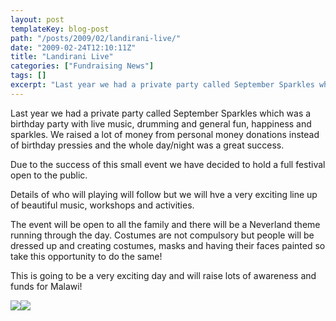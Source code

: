 ```yaml
---
layout: post
templateKey: blog-post
path: "/posts/2009/02/landirani-live/"
date: "2009-02-24T12:10:11Z"
title: "Landirani Live"
categories: ["Fundraising News"]
tags: []
excerpt: "Last year we had a private party called September Sparkles which was a birthday party with live mus..."
---
```


Last year we had a private party called September Sparkles which was a birthday party with live music, drumming and general fun, happiness and sparkles. We raised a lot of money from personal money donations instead of birthday pressies and the whole day/night was a great success.

Due to the success of this small event we have decided to hold a full festival open to the public.

Details of who will playing will follow but we will hve a very exciting line up of beautiful music, workshops and activities.

The event will be open to all the family and there will be a Neverland theme running through the day. Costumes are not compulsory but people will be dressed up and creating costumes, masks and having their faces painted so take this opportunity to do the same!

This is going to be a very exciting day and will raise lots of awareness and funds for Malawi!

![](http://www.landirani.org/image_library/news/thumb-100x100/49a40ee008bcbphotos_from_finding_neverland.jpg)![](http://www.landirani.org/image_library/news/thumb-100x100/49a40ed419cfafairies.jpg)